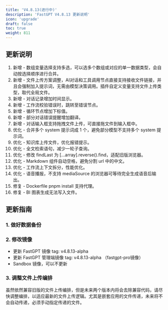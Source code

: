 ```yaml
---
title: 'V4.8.13(进行中)'
description: 'FastGPT V4.8.13 更新说明'
icon: 'upgrade'
draft: false
toc: true
weight: 811
---
```


## 更新说明

1. 新增 - 数组变量选择支持多选，可以选多个数组或对应的单一数据类型，会自动按选择顺序进行合并。
2. 新增 - 文件上传方案调整，AI对话和工具调用节点直接支持接收文件链接，并且会强制加入提示词，无需由模型决策调用。插件自定义变量支持文件上传类型，取代全局文件。 
3. 新增 - 对话记录增加时间显示。 
4. 新增 - 工作流校验错误时，跳转至错误节点。  
5. 新增 - 循环节点增加下标值。 
6. 新增 - 部分对话错误提醒增加翻译。 
7. 新增 - 对话输入框支持拖拽文件上传，可直接拖文件到输入框中。  
8. 优化 - 合并多个 system 提示词成 1 个，避免部分模型不支持多个 system 提示词。  
9. 优化 - 知识库上传文件，优化报错提示。  
10. 优化 - 全文检索语句，减少一轮子查询。  
11. 优化 - 修改 findLast 为 [...array].reverse().find，适配旧版浏览器。  
12. 优化 - Markdown 组件自动空格，避免分割 url 中的中文。  
13. 优化 - 工作流上下文拆分，性能优化。 
14. 优化 - 语音播报，不支持 mediaSource 的浏览器可等待完全生成语音后输出。 
15. 修复 - Dockerfile pnpm install 支持代理。 
16. 修复 - BI 图表生成无法写入文件。 

## 更新指南

### 1. 做好数据备份

### 2. 修改镜像

- 更新 FastGPT 镜像 tag: v4.8.13-alpha
- 更新 FastGPT 管理端镜像 tag: v4.8.13-alpha （fastgpt-pro镜像）
- Sandbox 镜像，可以不更新

### 3. 调整文件上传编排

虽然依然兼容旧版的文件上传编排，但是未来两个版本内将会去除兼容代码，请尽快调整编排，以适应最新的文件上传逻辑。尤其是嵌套应用的文件传递，未来将不会自动传递，必须手动指定传递的文件。
